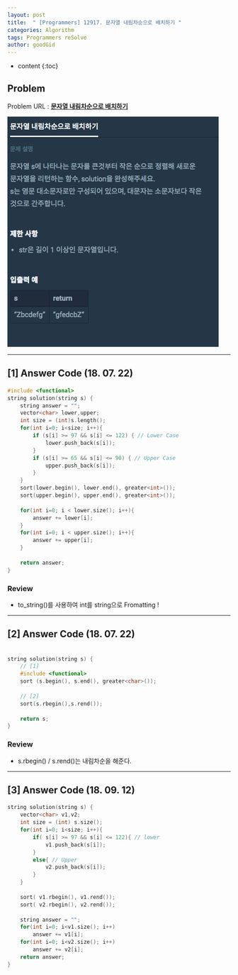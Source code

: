 ```yaml
---
layout: post
title:  " [Programmers] 12917. 문자열 내림차순으로 배치하기 "
categories: Algorithm
tags: Programmers reSolve
author: goodGid
---
```

* content
{:toc}


## Problem 
Problem URL : **[문자열 내림차순으로 배치하기](https://programmers.co.kr/learn/courses/30/lessons/12917)**

![](/assets/img/algorithm/pgm_1914_1.png)








---

## [1] Answer Code (18. 07. 22)

``` cpp
#include <functional>
string solution(string s) {
    string answer = "";
    vector<char> lower,upper;
    int size = (int)s.length();
    for(int i=0; i<size; i++){
        if (s[i] >= 97 && s[i] <= 122) { // Lower Case
            lower.push_back(s[i]);
        }
        if (s[i] >= 65 && s[i] <= 90) { // Upper Case
            upper.push_back(s[i]);
        }
    }
    sort(lower.begin(), lower.end(), greater<int>());
    sort(upper.begin(), upper.end(), greater<int>());
    
    for(int i=0; i < lower.size(); i++){
        answer += lower[i];
    }
    for(int i=0; i < upper.size(); i++){
        answer += upper[i];
    }
   
    return answer;
}
```

### Review

* to_string()를 사용하여 int를 string으로 Fromatting ! 

---

## [2] Answer Code (18. 07. 22)

``` cpp

string solution(string s) {
    // [1]
    #include <functional>
    sort (s.begin(), s.end(), greater<char>());

    // [2]
    sort(s.rbegin(),s.rend());

    return s;
}

```

### Review

* s.rbegin() / s.rend()는 내림차순을 해준다.

---

## [3] Answer Code (18. 09. 12)

``` cpp
string solution(string s) {
    vector<char> v1,v2;
    int size = (int) s.size();
    for(int i=0; i<size; i++){
        if( s[i] >= 97 && s[i] <= 122){ // lower
            v1.push_back(s[i]);
        }
        else{ // Upper
            v2.push_back(s[i]);
        }
    }
    
    sort( v1.rbegin(), v1.rend());
    sort( v2.rbegin(), v2.rend());
    
    string answer = "";
    for(int i=0; i<v1.size(); i++)
        answer += v1[i];
    for(int i=0; i<v2.size(); i++)
        answer += v2[i];
    return answer;
}

```
